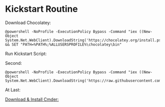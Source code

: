 # Kickstart Routine

Download Chocolatey:

```
@powershell -NoProfile -ExecutionPolicy Bypass -Command "iex ((New-Object System.Net.WebClient).DownloadString('https://chocolatey.org/install.ps1'))" && SET "PATH=%PATH%;%ALLUSERSPROFILE%\chocolatey\bin"
```

Run Kickstart Script:

Second:
```
@powershell -NoProfile -ExecutionPolicy Bypass -Command "iex ((New-Object System.Net.WebClient).DownloadString('https://raw.githubusercontent.com/AlexBanks97/Kickstart/master/Kickstart.bat'))"
```

At Last:

[Download & Install Cmder:](http://cmder.net "Cmder Homepage")
